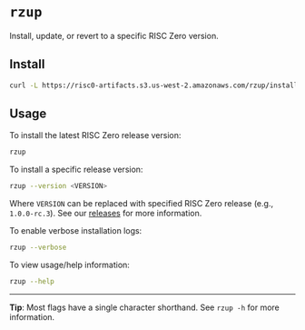 # `rzup`

Install, update, or revert to a specific RISC Zero version.

## Install

<!-- TODO: Replace this friendly redirect URL once set up -->
```sh
curl -L https://risc0-artifacts.s3.us-west-2.amazonaws.com/rzup/install | bash
```

## Usage

To install the latest RISC Zero release version:

```sh
rzup
```

To install a specific release version:

```sh
rzup --version <VERSION>
```

Where `VERSION` can be replaced with specified RISC Zero release (e.g., `1.0.0-rc.3`). See our [releases](https://github.com/risc0/risc0/releases) for more information.


To enable verbose installation logs:
```sh
rzup --verbose
```

To view usage/help information:

```sh
rzup --help
```

---
**Tip**: Most flags have a single character shorthand. See `rzup -h` for more information.
